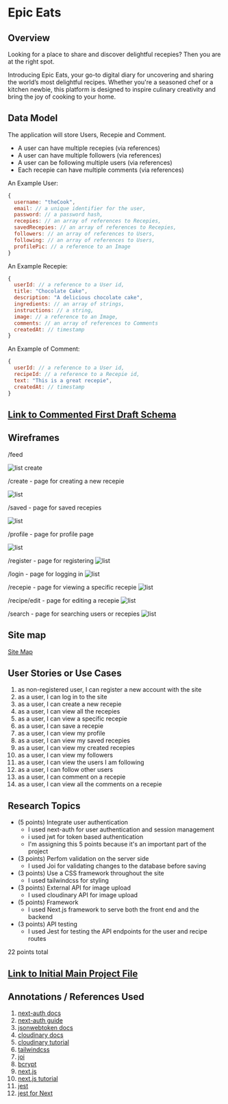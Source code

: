 # Epic Eats 

## Overview

Looking for a place to share and discover delightful recepies? Then you are at the right spot.

Introducing Epic Eats, your go-to digital diary for uncovering and sharing the world’s most delightful recipes. Whether you're a seasoned chef or a kitchen newbie, this platform is designed to inspire culinary creativity and bring the joy of cooking to your home.


## Data Model 

The application will store Users, Recepie and Comment.

* A user can have multiple recepies (via references)
* A user can have multiple followers (via references)
* A user can be following multiple users (via references)
* Each recepie can have multiple comments (via references)

An Example User:

```javascript
{
  username: "theCook",
  email: // a unique identifier for the user,
  password: // a password hash,
  recepies: // an array of references to Recepies,
  savedRecepies: // an array of references to Recepies,
  followers: // an array of references to Users,
  following: // an array of references to Users,
  profilePic: // a reference to an Image
}
```

An Example Recepie:

```javascript
{
  userId: // a reference to a User id,
  title: "Chocolate Cake",
  description: "A delicious chocolate cake",
  ingredients: // an array of strings,
  instructions: // a string,
  image: // a reference to an Image,
  comments: // an array of references to Comments
  createdAt: // timestamp
}
```

An Example of Comment:
  
  ```javascript
  {
    userId: // a reference to a User id,
    recipeId: // a reference to a Recepie id,
    text: "This is a great recepie",
    createdAt: // timestamp
  }
  ```

## [Link to Commented First Draft Schema](db.js) 

## Wireframes


/feed

![list create](documentation/feed.png)

/create - page for creating a new recepie

![list](documentation/create.png)

/saved - page for saved recepies

![list](documentation/saved.png)

/profile - page for profile page

![list](documentation/profile.png)

/register - page for registering
![list](documentation/register.png)

/login - page for logging in
![list](documentation/login.png)

/recepie - page for viewing a specific recepie
![list](documentation/recepie.png)

/recipe/edit - page for editing a recepie
![list](documentation/edit.png)

/search - page for searching users or recepies
![list](documentation/search.png)



## Site map

[Site Map](documentation/site-map.jpg)

## User Stories or Use Cases


1. as non-registered user, I can register a new account with the site
2. as a user, I can log in to the site
3. as a user, I can create a new recepie
4. as a user, I can view all the recepies
5. as a user, I can view a specific recepie
6. as a user, I can save a recepie
7. as a user, I can view my profile
8. as a user, I can view my saved recepies
9. as a user, I can view my created recepies
10. as a user, I can view my followers
11. as a user, I can view the users I am following
12. as a user, I can follow other users
13. as a user, I can comment on a recepie
14. as a user, I can view all the comments on a recepie
## Research Topics

* (5 points) Integrate user authentication
    * I used next-auth for user authentication and session management
    * i used jwt for token based authentication
    * I'm assigning this 5 points because it's an important part of the project
* (3 points) Perfom validation on the server side
    * I used Joi for validating changes to the database before saving
* (3 points) Use a CSS framework throughout the site
    * I used tailwindcss for styling
* (3 points) External API for image upload
    * I used cloudinary API for image upload
* (5 points) Framework
    * I used Next.js framework to serve both the front end and the backend
* (3 points) API testing
    * I used Jest for testing the API endpoints for the user and recipe routes

22 points total


## [Link to Initial Main Project File](./src/app/page.js)



## Annotations / References Used


1. [next-auth docs](https://next-auth.js.org/getting-started/introduction)
2. [next-auth guide](https://clerk.com/blog/complete-guide-session-management-nextjs)
3. [jsonwebtoken docs](https://jwt.io/) 
4. [cloudinary docs](https://cloudinary.com/documentation/upload_images)
5. [cloudinary tutorial](https://youtu.be/ULp6-UjQA3o?si=5c2mX5SSjfORtKhb)
6. [tailwindcss](https://tailwindcss.com/docs)
7. [joi](https://joi.dev/api/?v=17.12.2)
8. [bcrypt](https://www.npmjs.com/package/bcrypt)
9. [next.js](https://nextjs.org/docs/getting-started)
10. [next.js tutorial](https://youtu.be/NgayZAuTgwM?si=cklGzP7w6V53GBil)
11. [jest](https://jestjs.io/docs/getting-started)
12. [jest for Next](https://nextjs.org/docs/app/building-your-application/testing/jest)
